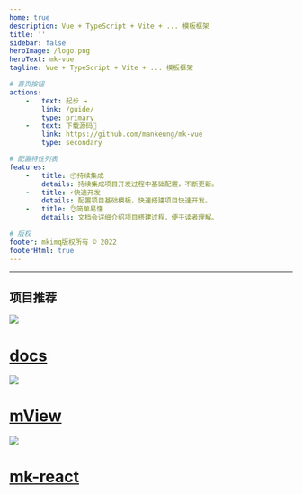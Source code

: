 ```yaml
---
home: true
description: Vue + TypeScript + Vite + ... 模板框架
title: ''
sidebar: false
heroImage: /logo.png
heroText: mk-vue
tagline: Vue + TypeScript + Vite + ... 模板框架

# 首页按钮
actions:
    -   text: 起步 →
        link: /guide/
        type: primary
    -   text: 下载源码🚀
        link: https://github.com/mankeung/mk-vue
        type: secondary

# 配置特性列表
features:
    -   title: 📦持续集成
        details: 持续集成项目开发过程中基础配置，不断更新。
    -   title: ⚡️快速开发
        details: 配置项目基础模板，快速搭建项目快速开发。
    -   title: 👌简单易懂
        details: 文档会详细介绍项目搭建过程，便于读者理解。

# 版权
footer: mkimq版权所有 © 2022
footerHtml: true
---
```


---

<h2 class="mk-title">项目推荐</h2>
<div class="mk-links">
    <a class="mk-item" href="https://mankeung.github.io/docs/mk-data/" target="_blank" title="个人在线文档，前端学习记录。">
        <img src="/docs.png">
        <h1>docs</h1>
    </a>
    <a class="mk-item" href="https://mankeung.github.io/docs/mview-ui/" target="_blank" title="mView UI uni-app框架，工作项目中常用组件和工具提高开发效率。">
        <img src="/mview.png">
        <h1>mView</h1>
    </a>
    <a class="mk-item" href="https://mankeung.github.io/docs/mk-react/" target="_blank" title="React + TypeScript + Vite + ... 模板框架">
        <img src="/react.svg">
        <h1>mk-react</h1>
    </a>
</div>
